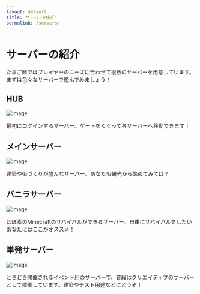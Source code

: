 ```yaml
---
layout: default
title: サーバーの紹介
permalink: /servers/
---
```


# サーバーの紹介

たまご鯖ではプレイヤーのニーズに合わせて複数のサーバーを用意しています。<br>
まずは色々なサーバーで遊んでみましょう！
<!--more-->

## HUB

![image](https://cdn.discordapp.com/attachments/882237893819658260/957281137871429702/2022-03-26_22.59.07.png)

最初にログインするサーバー。ゲートをくぐって各サーバーへ移動できます！

## メインサーバー

![image](https://cdn.discordapp.com/attachments/926895537658138675/982625560347955200/2022-06-04_21.39.31.png)

建築や街づくりが盛んなサーバー。あなたも観光から始めてみては？

## バニラサーバー

![image](https://cdn.discordapp.com/attachments/913993193786339348/1013391189870903336/2022-07-03_16.09.46.png)

ほぼ素のMinecraftのサバイバルができるサーバー。自由にサバイバルをしたいあなたにはここがオススメ！

## 単発サーバー

![image](https://cdn.discordapp.com/attachments/913993193786339348/1013391657011523594/2022-05-20_21.48.18.png)

ときどき開催されるイベント用のサーバーで、普段はクリエイティブのサーバーとして稼働しています。建築やテスト用途などにどうぞ！
